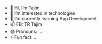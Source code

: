 - 👋 Hi, I’m Tajim
- 👀 I’m interested in technologies
- 🌱 I’m currently learning App Development
- 📫 FB: TR Tajim
- 😄 Pronouns: ...
- ⚡ Fun fact: ...

<!---
trtajim/trtajim is a ✨ special ✨ repository because its `README.md` (this file) appears on your GitHub profile.
You can click the Preview link to take a look at your changes.
--->
